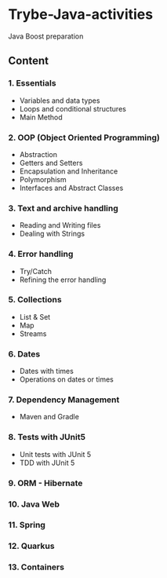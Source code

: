 # Trybe-Java-activities
Java Boost preparation

## Content

### 1. Essentials
- Variables and data types
- Loops and conditional structures
- Main Method

### 2. OOP (Object Oriented Programming)
- Abstraction
- Getters and Setters
- Encapsulation and Inheritance
- Polymorphism
- Interfaces and Abstract Classes

### 3. Text and archive handling
- Reading and Writing files
- Dealing with Strings

### 4. Error handling
- Try/Catch
- Refining the error handling

### 5. Collections
- List & Set
- Map
- Streams

### 6. Dates
- Dates with times
- Operations on dates or times

### 7. Dependency Management
- Maven and Gradle

### 8. Tests with JUnit5
- Unit tests with JUnit 5
- TDD with JUnit 5

### 9. ORM - Hibernate

### 10. Java Web

### 11. Spring

### 12. Quarkus

### 13. Containers
